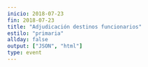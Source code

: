 ```yaml
---
inicio: 2018-07-23
fin: 2018-07-23
title: "Adjudicación destinos funcionarios" 
estilo: "primaria"
allday: false
output: ["JSON", "html"]
type: event
---
```

